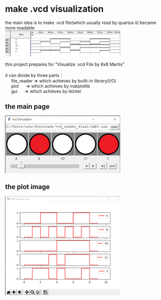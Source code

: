 # make .vcd visualization
the main idea is to make .vcd file(which usually read by quartus ii) became more readable
<br>
<img src="/picture/img_quartusii.png" width="375" />

this project prepares for "Visualize .vcd File by 8x8 Martix"<br><br>
it can divide by three parts：<br>&nbsp;&nbsp;&nbsp;&nbsp;
    file_reader 
                => which achieves by builit-in library(I/O)<br>&nbsp;&nbsp;&nbsp;&nbsp;
    plot        &nbsp;&nbsp;&nbsp;&nbsp;
                => which achieves by matplotlib<br>&nbsp;&nbsp;&nbsp;&nbsp;
    gui         &nbsp;&nbsp;&nbsp;&nbsp;
                => which achieves by tkinter<br>


## the main page
<img src="/picture/img_main.png" width="375" />


## the plot image
<img src="/picture/img_plot.png" width="375" />


